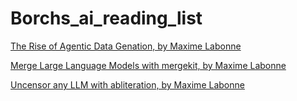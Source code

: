 # Borchs_ai_reading_list

[The Rise of Agentic Data Genation, by Maxime Labonne](https://huggingface.co/blog/mlabonne/agentic-datagen)

[Merge Large Language Models with mergekit, by Maxime Labonne](https://huggingface.co/blog/mlabonne/merge-models)

[Uncensor any LLM with abliteration, by Maxime Labonne](https://huggingface.co/blog/mlabonne/abliteration)
